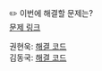 ✏️ 이번에 해결할 문제는? <br>
[문제 링크](https://leetcode.com/problems/reverse-string/description/)

권현욱: [해결 코드](https://github.com/woogie01/Algorithm-Hub/blob/main/LeetCode/Easy/0344-reverse-string/0344-reverse-string.java) <br>
김동국: [해결 코드]() <br>
